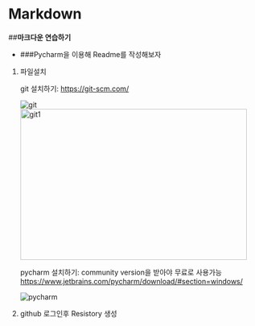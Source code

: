 # Markdown
##**마크다운 연습하기**
- ###Pycharm을 이용해 Readme를 작성해보자

 1. 파일설치

       git 설치하기: <https://git-scm.com/>
       
       ![git](https://github.com/wotjd0715/markdown/blob/master/git1.png)
       <img src="https://github.com/wotjd0715/markdown/blob/master/git1.png" width="450px" height="300px" title="" alt="git1"></img><br/>
      
       pycharm 설치하기: community version을 받아야 무료로 사용가능
        <https://www.jetbrains.com/pycharm/download/#section=windows/>
        
       ![pycharm](https://github.com/wotjd0715/markdown/blob/master/pycharm1.png)

   2. github 로그인후 Resistory 생성 